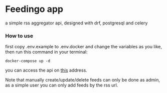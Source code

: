 # Feedingo app
a simple rss aggregator api, designed with drf,
postgresql and celery

### How to use
first copy .env.example to .env.docker and 
change the variables as you like, then run
this command in your terminal:

```
docker-compose up -d
```

you can access the api on
[this](http://localhost:8000/swagger) address.

Note that manually create/update/delete feeds 
can only be done as admin, as a simple user 
you can only add feeds by the rss url.
